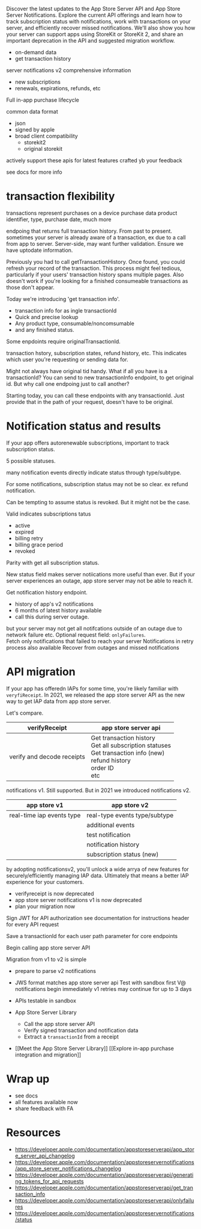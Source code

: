 Discover the latest updates to the App Store Server API and App Store Server Notifications. Explore the current API offerings and learn how to track subscription status with notifications, work with transactions on your server, and efficiently recover missed notifications. We'll also show you how your server can support apps using StoreKit or StoreKit 2, and share an important deprecation in the API and suggested migration workflow.

* on-demand data
* get transaction history

server notifications v2
comprehensive information
* new subscriptions
* renewals, expirations, refunds, etc

Full in-app purchase lifecycle

common data format
* json
* signed by apple
* broad client compatibility
	* storekit2
	* original storekit

actively support these apis for latest features
crafted yb your feedback

see docs for more info

# transaction flexibility
transactions represent purchases on a device
purchase data
product identifier, type, purchase date, much more

endpoing that returns full transaction history.  From past to present.
sometimes your server is already aware of a transaction, ex due to a call from app to server.  Server-side, may want further validation.  Ensure we have uptodate information.

Previously you had to call getTransactionHistory.  Once found, you could refresh your record of the transaction.  This process might feel tedious, particularly if your users' transaction history spans multiple pages.  Also doesn't work if you're looking for a finished consumeable transactions as those don't appear.

Today we're introducing 'get transaction info'.
* transaction info for as ingle transactionId
* Quick and precise lookup
* Any product type, consumable/noncomsumable
* and any finished status.

Some enpdoints require originalTransactionId.

transaction hstory, subscription states, refund history, etc.  This indicates which user you're requesting or sending data for.

Might not always have original tid handy.  What if all you have is a transactionId?  You can send to new transactionInfo endpoint, to get original id.  But why call one endpoing just to call another?

Starting today, you can call these endpoints with any transactionId.  Just provide that in the path of your request, doesn't have to be original.


# Notification status and results
If your app offers autorenewable subscriptions, important to track subscription status.

5 possible statuses.

many notification events directly indicate status through type/subtype.

For some notifications, subscription status may not be so clear.  ex refund notification.  

Can be tempting to assume status is revoked.  But it might not be the case.  

Valid indicates subscriptions tatus
* active
* expired
* billing retry
* billing grace period
* revoked

Parity with get all subscription status.

New status field makes server notiications more useful than ever.  But if your server experiences an outage, app store server may not be able to reach it.

Get notification history endpoint.  
* history of app's v2 notifications
* 6 months of latest history available
* call this during server outage.

but your server may not get all notifcations outside of an outage due to network failure etc.  Optional request field: `onlyFailures`.  
Fetch only notifications that failed to reach your server
Notifications in retry process also available
Recover from outages and missed notifications

# API migration

If your app has offeredn IAPs for some time, you're likely familiar with `veryfiReceipt`.  In 2021, we released the app store server API as the new way to get IAP data from app store server.

Let's compare.

| verifyReceipt | app store server api |
| ---- | ---- |
| verify and decode receipts | Get transaction history<br>Get all subscription statuses<br>Get transaction info (new)<br>refund history<br>order ID<br>etc |
 
notifications v1.  Still supported.  But in 2021 we introduced notifications v2. 

| app store v1 | app store v2 |
| ---- | ---- |
| real-time iap events type | real-type events type/subtype |
|  | additional events |
|  | test notification |
|  | notification history |
|  | subscription status (new) |
by adopting notificationsv2, you'll unlock a wide arrya of new features for securely/efficiently managing IAP data.  Ultimately that means a better IAP experience for your customers.

* verifyreceipt is now deprecated
* app store server notifications v1 is now deprecated
* plan your migration now

Sign JWT for API authorization
see documentation for instructions
header for every API request

Save a transactionId for each user
path parameter for core endpoints

Begin calling app store server API

Migration from v1 to v2 is simple
* prepare to parse v2 notifications
* JWS format matches app store server api
Test with sandbox first
V@ notifications begin immediately
v1 retries may continue for up to 3 days

* APIs testable in sandbox
* App Store Server Library
	* Call the app store server API
	* Verify signed transaction and notification data
	* Extract a `transactionId` from a receipt
* [[Meet the App Store Server Library]]
[[Explore in-app purchase integration and migration]]

# Wrap up
* see docs
* all features available now
* share feedback with FA





# Resources
* https://developer.apple.com/documentation/appstoreserverapi/app_store_server_api_changelog
* https://developer.apple.com/documentation/appstoreservernotifications/app_store_server_notifications_changelog
* https://developer.apple.com/documentation/appstoreserverapi/generating_tokens_for_api_requests
* https://developer.apple.com/documentation/appstoreserverapi/get_transaction_info
* https://developer.apple.com/documentation/appstoreserverapi/onlyfailures
* https://developer.apple.com/documentation/appstoreservernotifications/status
